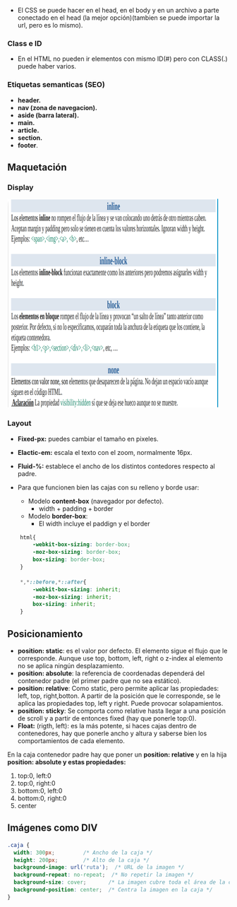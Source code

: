 - El CSS se puede hacer en el head, en el body y en un archivo a parte conectado en el head (la mejor opción)(tambien se puede importar la url, pero es lo mismo).

### Class e ID

- En el HTML no pueden ir elementos con mismo ID(#) pero con CLASS(.) puede haber varios.

### Etiquetas semanticas (SEO)

- **header.**
- **nav (zona de navegacion).**
- **aside (barra lateral).**
- **main.**
- **article.**
- **section.**
- **footer**.

## Maquetación

### Display

![alt text](Display.png)

### Layout

- **Fixed-px:** puedes cambiar el tamaño en pixeles.
- **Elactic-em:** escala el texto con el zoom, normalmente 16px.
- **Fluid-%:** establece el ancho de los distintos contedores respecto al padre.

- Para que funcionen bien las cajas con su relleno y borde usar:
    - Modelo **content-box** (navegador por defecto).
        - width + padding + border
    - Modelo **border-box**:
        - El width incluye el paddign y el border


```css
    html{
        -webkit-box-sizing: border-box;
        -moz-box-sizing: border-box;
        box-sizing: border-box;
    }
    
    *,*::before,*::after{
        -webkit-box-sizing: inherit;
        -moz-box-sizing: inherit;
        box-sizing: inherit;
    }
```

## Posicionamiento

- **position: static**: es el valor por defecto. El elemento sigue el flujo que le corresponde. Aunque use top, bottom, left, right o z-index al elemento no se aplica ningún desplazamiento.
- **position: absolute**: la referencia de coordenadas dependerá del contenedor padre (el primer padre que no sea estático).
- **position: relative**: Como static, pero permite aplicar las propiedades: left, top, right,botton. A partir de la posición que le corresponde, se le aplica las propiedades top, left y right. Puede provocar solapamientos.
- **position: sticky**: Se comporta como relative hasta llegar a una posición de scroll y a partir de entonces fixed (hay que ponerle top:0).
- **Float:** (rigth, left): es la más potente, si haces cajas dentro de contenedores, hay que ponerle ancho y altura y saberse bien los comportamientos de cada elemento.

En la caja contenedor padre hay que poner un **position: relative** y en la hija **position: absolute y estas propiedades:**

1. top:0, left:0
2. top:0, right:0
3. bottom:0, left:0
4. bottom:0, right:0
5. center


## Imágenes como DIV

```css
.caja {
  width: 300px;         /* Ancho de la caja */
  height: 200px;        /* Alto de la caja */
  background-image: url('ruta');  /* URL de la imagen */
  background-repeat: no-repeat;  /* No repetir la imagen */
  background-size: cover;       /* La imagen cubre toda el área de la caja */
  background-position: center;  /* Centra la imagen en la caja */
}

```